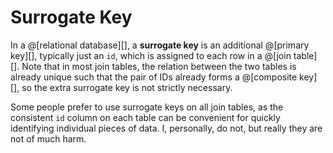 # Surrogate Key

In a @[relational database][], a __surrogate key__ is an additional @[primary key][], typically
just an `id`, which is assigned to each row in a @[join table][]. Note that in most join tables, the
relation between the two tables is already unique such that the pair of IDs already forms a
@[composite key][], so the extra surrogate key is not strictly necessary.

Some people prefer to use surrogate keys on all join tables, as the consistent `id` column
on each table can be convenient for quickly identifying individual pieces of data. I,
personally, do not, but really they are not of much harm.
